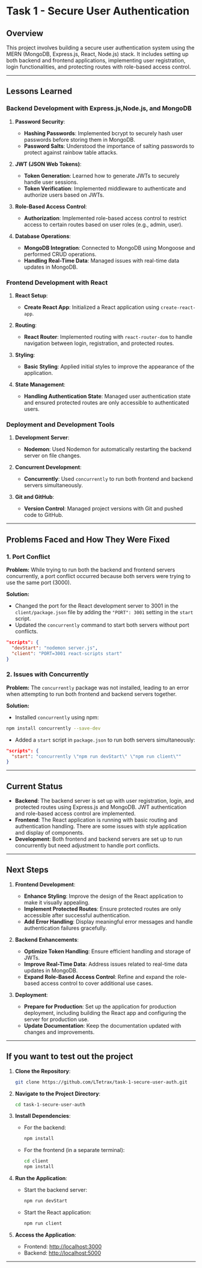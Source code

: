 # Task 1 - Secure User Authentication
## Overview

This project involves building a secure user authentication system using the MERN (MongoDB, Express.js, React, Node.js) stack. It includes setting up both backend and frontend applications, implementing user registration, login functionalities, and protecting routes with role-based access control.

---

## Lessons Learned

### **Backend Development with Express.js,Node.js, and MongoDB**

1. **Password Security**:
   - **Hashing Passwords**: Implemented bcrypt to securely hash user passwords before storing them in MongoDB.
   - **Password Salts**: Understood the importance of salting passwords to protect against rainbow table attacks.

2. **JWT (JSON Web Tokens)**:
   - **Token Generation**: Learned how to generate JWTs to securely handle user sessions.
   - **Token Verification**: Implemented middleware to authenticate and authorize users based on JWTs.

3. **Role-Based Access Control**:
   - **Authorization**: Implemented role-based access control to restrict access to certain routes based on user roles (e.g., admin, user).

4. **Database Operations**:
   - **MongoDB Integration**: Connected to MongoDB using Mongoose and performed CRUD operations.
   - **Handling Real-Time Data**: Managed issues with real-time data updates in MongoDB.

### **Frontend Development with React**

1. **React Setup**:
   - **Create React App**: Initialized a React application using `create-react-app`.

2. **Routing**:
   - **React Router**: Implemented routing with `react-router-dom` to handle navigation between login, registration, and protected routes.

3. **Styling**:
   - **Basic Styling**: Applied initial styles to improve the appearance of the application.

4. **State Management**:
   - **Handling Authentication State**: Managed user authentication state and ensured protected routes are only accessible to authenticated users.

### **Deployment and Development Tools**

1. **Development Server**:
   - **Nodemon**: Used Nodemon for automatically restarting the backend server on file changes.

2. **Concurrent Development**:
   - **Concurrently**: Used `concurrently` to run both frontend and backend servers simultaneously.

3. **Git and GitHub**:
   - **Version Control**: Managed project versions with Git and pushed code to GitHub.

---

## Problems Faced and How They Were Fixed

### **1. Port Conflict**

**Problem:**
While trying to run both the backend and frontend servers concurrently, a port conflict occurred because both servers were trying to use the same port (3000).

**Solution:**
- Changed the port for the React development server to 3001 in the `client/package.json` file by adding the `"PORT": 3001` setting in the `start` script.
- Updated the `concurrently` command to start both servers without port conflicts.

```json
"scripts": {
  "devStart": "nodemon server.js",
  "client": "PORT=3001 react-scripts start"
}
```

### **2. Issues with Concurrently**

**Problem:**
The `concurrently` package was not installed, leading to an error when attempting to run both frontend and backend servers together.

**Solution:**
- Installed `concurrently` using npm:

```bash
npm install concurrently --save-dev
```

- Added a `start` script in `package.json` to run both servers simultaneously:

```json
"scripts": {
  "start": "concurrently \"npm run devStart\" \"npm run client\""
}
```
---

## Current Status

- **Backend**: The backend server is set up with user registration, login, and protected routes using Express.js and MongoDB. JWT authentication and role-based access control are implemented.
- **Frontend**: The React application is running with basic routing and authentication handling. There are some issues with style application and display of components.
- **Development**: Both frontend and backend servers are set up to run concurrently but need adjustment to handle port conflicts.

---

## Next Steps

1. **Frontend Development**:
   - **Enhance Styling**: Improve the design of the React application to make it visually appealing.
   - **Implement Protected Routes**: Ensure protected routes are only accessible after successful authentication.
   - **Add Error Handling**: Display meaningful error messages and handle authentication failures gracefully.

2. **Backend Enhancements**:
   - **Optimize Token Handling**: Ensure efficient handling and storage of JWTs.
   - **Improve Real-Time Data**: Address issues related to real-time data updates in MongoDB.
   - **Expand Role-Based Access Control**: Refine and expand the role-based access control to cover additional use cases.

3. **Deployment**:
   - **Prepare for Production**: Set up the application for production deployment, including building the React app and configuring the server for production use.
   - **Update Documentation**: Keep the documentation updated with changes and improvements.

---

## If you want to test out the project

1. **Clone the Repository**:
   ```bash
   git clone https://github.com/LTetrax/task-1-secure-user-auth.git
   ```

2. **Navigate to the Project Directory**:
   ```bash
   cd task-1-secure-user-auth
   ```

3. **Install Dependencies**:
   - For the backend:
     ```bash
     npm install
     ```
   - For the frontend (in a separate terminal):
     ```bash
     cd client
     npm install
     ```

4. **Run the Application**:
   - Start the backend server:
     ```bash
     npm run devStart
     ```
   - Start the React application:
     ```bash
     npm run client
     ```

5. **Access the Application**:
   - Frontend: [http://localhost:3000](http://localhost:3000)
   - Backend: [http://localhost:5000](http://localhost:5000)

---
